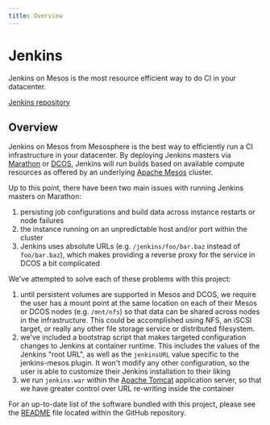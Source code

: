 ```yaml
---
title: Overview
---
```


<div class="jumbotron text-center">
  <h1>Jenkins</h1>
  <p class="lead">
    Jenkins on Mesos is the most resource efficient way to do CI in your datacenter.
  </p>
  <p>
    <a href="https://github.com/mesosphere/jenkins-mesos"
        class="btn btn-lg btn-primary">
      Jenkins repository
    </a>
  </p>
</div>

## Overview

Jenkins on Mesos from Mesosphere is the best way to efficiently run a CI
infrastructure in your datacenter. By deploying Jenkins masters via
[Marathon][marathon-home] or [DCOS][dcos-home], Jenkins will run builds based
on available compute resources as offered by an underlying
[Apache Mesos][mesos-home] cluster.

Up to this point, there have been two main issues with running Jenkins masters
on Marathon:

  1. persisting job configurations and build data across instance restarts or
  node failures
  2. the instance running on an unpredictable host and/or port within the
  cluster
  3. Jenkins uses absolute URLs (e.g. `/jenkins/foo/bar.baz` instead of
  `foo/bar.baz`), which makes providing a reverse proxy for the service in
  DCOS a bit complicated

We've attempted to solve each of these problems with this project:

  1. until persistent volumes are supported in Mesos and DCOS, we require the
  user has a mount point at the same location on each of their Mesos or DCOS
  nodes (e.g. `/mnt/nfs`) so that data can be shared across nodes in the
  infrastructure. This could be accomplished using NFS, an iSCSI
  target, or really any other file storage service or distributed filesystem.
  2. we've included a bootstrap script that makes targeted configuration
  changes to Jenkins at container runtime. This includes the values of the
  Jenkins "root URL", as well as the `jenkinsURL` value specific to the
  jenkins-mesos plugin. It won't modify any other configuration, so the user
  is able to customize their Jenkins installation to their liking
  3. we run `jenkins.war` within the [Apache Tomcat][tomcat-home] application
  server, so that we have greater control over URL re-writing inside the
  container

For an up-to-date list of the software bundled with this project, please see
the [README][jenkins-mesos-readme-master] file located within the GitHub
repository.

[marathon-home]: http://mesosphere.github.io/marathon/
[dcos-home]: https://mesosphere.com/product/
[mesos-home]: http://mesos.apache.org/
[tomcat-home]: http://tomcat.apache.org/
[jenkins-mesos-readme-master]: https://github.com/mesosphere/jenkins-mesos/blob/master/README.md
